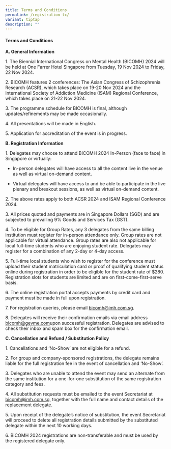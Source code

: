 ```yaml
---
title: Terms and Conditions
permalink: /registration-tc/
variant: tiptap
description: ""
---
```

<h4><strong>Terms and Conditions</strong></h4>
<p><strong>A. General Information</strong>
</p>
<p>1. The Biennial International Congress on Mental Health (BICOMH) 2024
will be held at One Farrer Hotel Singapore from Tuesday, 19 Nov 2024 to
Friday, 22 Nov 2024.</p>
<p>2. BICOMH features 2 conferences: The Asian Congress of Schizophrenia
Research (ACSR), which takes place on 19-20 Nov 2024 and the International
Society of Addiction Medicine (ISAM) Regional Conference, which takes place
on 21-22 Nov 2024.</p>
<p>3. The programme schedule for BICOMH is final, although updates/refinements
may be made occasionally.</p>
<p>4. All presentations will be made in English.</p>
<p>5. Application for accreditation of the event is in progress.</p>
<p><strong>B. Registration Information</strong>
</p>
<p>1. Delegates may choose to attend BICOMH 2024 In-Person (face to face)
in Singapore or virtually:</p>
<ul data-tight="true" class="tight">
<li>
<p>In-person delegates will have access to all the content live in the venue
as well as virtual on-demand content.</p>
</li>
<li>
<p>Virtual delegates will have access to and be able to participate in the
live plenary and breakout sessions, as well as virtual on-demand content.</p>
</li>
</ul>
<p></p>
<p>2. The above rates apply to both ACSR 2024 and ISAM Regional Conference
2024.</p>
<p>3. All prices quoted and payments are in Singapore Dollars (SGD) and are
subjected to prevailing 9% Goods and Services Tax (GST).</p>
<p>4. To be eligible for Group Rates, any 3 delegates from the same billing
institution must register for in-person attendance only. Group rates are
not applicable for virtual attendance. Group rates are also not applicable
for local full-time students who are enjoying student rate. Delegates may
register for a combination of any 2-day or 4-day access.</p>
<p>5. Full-time local students who wish to register for the conference must
upload their student matriculation card or proof of qualifying student
status online during registration in order to be eligible for the student
rate of $280. Registration slots for students are limited and are on first-come-first-serve
basis.</p>
<p>6. The online registration portal accepts payments by credit card and
payment must be made in full upon registration.</p>
<p>7. For registration queries, please email <a href="mailto:bicomh@imh.com.sg" rel="noopener noreferrer nofollow" target="_blank">bicomh@imh.com.sg</a>.</p>
<p>8. Delegates will receive their confirmation emails via email address
<a href="mailto:bicomh@gevme.com" rel="noopener noreferrer nofollow" target="_blank">bicomh@gevme.com</a>upon successful registration. Delegates are advised
to check their inbox and spam box for the confirmation email.</p>
<p><strong>C. Cancellation and Refund / Substitution Policy</strong>
</p>
<p>1. Cancellations and ‘No-Show’ are not eligible for a refund.</p>
<p>2. For group and company-sponsored registrations, the delegate remains
liable for the full registration fee in the event of cancellation and ‘No-Show’.</p>
<p>3. Delegates who are unable to attend the event may send an alternate
from the same institution for a one-for-one substitution of the same registration
category and fees.</p>
<p>4. All substitution requests must be emailed to the event Secretariat
at <a href="mailto:bicomh@imh.com.sg" rel="noopener noreferrer nofollow" target="_blank">bicomh@imh.com.sg</a>,
together with the full name and contact details of the replacement delegate.</p>
<p>5. Upon receipt of the delegate’s notice of substitution, the event Secretariat
will proceed to delete all registration details submitted by the substituted
delegate within the next 10 working days.</p>
<p>6. BICOMH 2024 registrations are non-transferable and must be used by
the registered delegate only.</p>